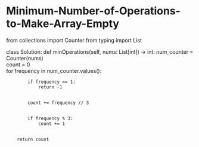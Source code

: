 # Minimum-Number-of-Operations-to-Make-Array-Empty

from collections import Counter
from typing import List

class Solution:
    def minOperations(self, nums: List[int]) -> int:
        num_counter = Counter(nums)      
        count = 0       
        for frequency in num_counter.values():
            
            if frequency == 1:
                return -1
            
           
            count += frequency // 3
            
           
            if frequency % 3:
                count += 1
                
       
        return count
